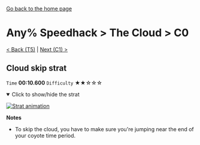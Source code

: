 [Go back to the home page](https://github.com/Doublevil/scbspeedrun)

# Any% Speedhack > The Cloud > C0

[< Back (T5)](https://github.com/Doublevil/scbspeedrun/blob/main/levels/any_sh/T/T5.md) | [Next (C1) >](https://github.com/Doublevil/scbspeedrun/blob/main/levels/any_sh/C/C1.md)

## Cloud skip strat

`Time` **00:10.600** `Difficulty` ★★☆☆☆
<details open>
  <summary>Click to show/hide the strat</summary>

  [![Strat animation](https://github.com/Doublevil/scbspeedrun/blob/main/media/levels/C/C0_CloudSkip.webp)](https://github.com/Doublevil/scbspeedrun/blob/main/media/levels/C/C0_CloudSkip.mp4?raw=true)

  **Notes**
  - To skip the cloud, you have to make sure you're jumping near the end of your coyote time period.
</details>
